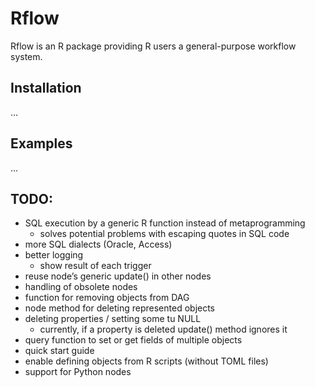 
<!-- README.md is generated from README.Rmd. Please edit that file -->

# Rflow

Rflow is an R package providing R users a general-purpose workflow
system.

## Installation

…

## Examples

…

## TODO:

  - SQL execution by a generic R function instead of metaprogramming
      - solves potential problems with escaping quotes in SQL code
  - more SQL dialects (Oracle, Access)
  - better logging
      - show result of each trigger
  - reuse node’s generic update() in other nodes
  - handling of obsolete nodes
  - function for removing objects from DAG
  - node method for deleting represented objects
  - deleting properties / setting some tu NULL
      - currently, if a property is deleted update() method ignores it
  - query function to set or get fields of multiple objects
  - quick start guide
  - enable defining objects from R scripts (without TOML files)
  - support for Python nodes
